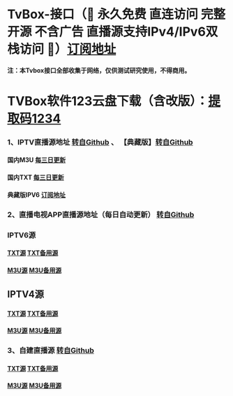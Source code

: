 # TvBox-接口（🔕 永久免费 直连访问 完整开源 不含广告 直播源支持IPv4/IPv6双栈访问 🔕）[订阅地址](https://gh.xxooo.cf/https://raw.githubusercontent.com/lxd-520/TvBox123/refs/heads/main/zy.txt)

#### 注：本Tvbox接口全部收集于网络，仅供测试研究使用，不得商用。




#       TVBox软件123云盘下载（含改版）：[提取码1234](https://www.123865.com/s/eqJkjv-yIKWv)







### 1、IPTV直播源地址        [转自Github](https://github.com/yuanzl77/IPTV) 、 【典藏版】[转自Github](https://github.com/suxuang/myIPTV)       

#### 国内M3U     [每三日更新](http://175.178.251.183:6689/live.m3u)  

#### 国内TXT     [每三日更新](http://175.178.251.183:6689/live.txt)   

#### 典藏版IPV6  [订阅地址](https://gh-proxy.com/raw.githubusercontent.com/suxuang/myIPTV/main/ipv6.m3u)  






### 2、直播电视APP直播源地址（每日自动更新）       [转自Github](https://github.com/vbskycn/iptv)

### IPTV6源     

####               [TXT源](https://live.zbds.top/tv/iptv6.txt)                 [TXT备用源](https://gh-proxy.com/raw.githubusercontent.com/vbskycn/iptv/refs/heads/master/tv/iptv6.txt)

####               [M3U源](https://live.zbds.top/tv/iptv6.m3u)                          [M3U备用源](https://gh-proxy.com/raw.githubusercontent.com/vbskycn/iptv/refs/heads/master/tv/iptv6.m3u)

## IPTV4源     

####               [TXT源](https://live.zbds.top/tv/iptv4.txt)                          [TXT备用源](https://gh-proxy.com/raw.githubusercontent.com/vbskycn/iptv/refs/heads/master/tv/iptv4.txt)

####               [M3U源](https://live.zbds.top/tv/iptv4.m3u)                          [M3U备用源](https://gh-proxy.com/raw.githubusercontent.com/vbskycn/iptv/refs/heads/master/tv/iptv4.m3u)

       
### 3、自建直播源       [转自Github](https://github.com/lxd-520/iptv-api/tree/master/output)
  

####               [TXT源](https://gh.xxooo.cf/https://raw.githubusercontent.com/lxd-520/iptv-api/refs/heads/master/output/user_result.txt)      [TXT备用源](https://cdn.jsdelivr.net/gh/lxd-520/iptv-api@master/output/user_result.txt)

####               [M3U源](https://gh.xxooo.cf/https://raw.githubusercontent.com/lxd-520/iptv-api/refs/heads/master/output/user_result.m3u)      [M3U备用源](https://cdn.jsdelivr.net/gh/lxd-520/iptv-api@master/output/user_result.m3u)
